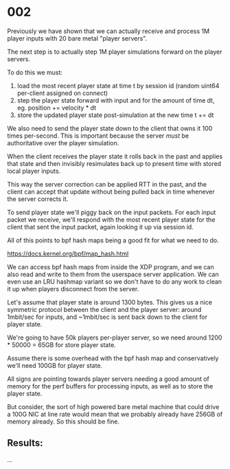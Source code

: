 # 002

Previously we have shown that we can actually receive and process 1M player inputs with 20 bare metal "player servers".

The next step is to actually step 1M player simulations forward on the player servers.

To do this we must:

1. load the most recent player state at time t by session id (random uint64 per-client assigned on connect)
2. step the player state forward with input and for the amount of time dt, eg. position += velocity * dt
3. store the updated player state post-simulation at the new time t += dt

We also need to send the player state down to the client that owns it 100 times per-second. This is important because the server *must* be authoritative over the player simulation. 

When the client receives the player state it rolls back in the past and applies that state and then invisibly resimulates back up to present time with stored local player inputs. 

This way the server correction can be applied RTT in the past, and the client can accept that update without being pulled back in time whenever the server corrects it.

To send player state we'll piggy back on the input packets. For each input packet we receive, we'll respond with the most recent player state for the client that sent the input packet, again looking it up via session id.

All of this points to bpf hash maps being a good fit for what we need to do. 

https://docs.kernel.org/bpf/map_hash.html

We can access bpf hash maps from inside the XDP program, and we can also read and write to them from the userspace server application. We can even use an LRU hashmap variant so we don't have to do any work to clean it up when players disconnect from the server.

Let's assume that player state is around 1300 bytes. This gives us a nice symmetric protocol between the client and the player server: around 1mbit/sec for inputs, and ~1mbit/sec is sent back down to the client for player state.

We're going to have 50k players per-player server, so we need around 1200 * 50000 = 65GB for store player state. 

Assume there is some overhead with the bpf hash map and conservatively we'll need 100GB for player state.

All signs are pointing towards player servers needing a good amount of memory for the perf buffers for processing inputs, as well as to store the player state. 

But consider, the sort of high powered bare metal machine that could drive a 100G NIC at line rate would mean that we probably already have 256GB of memory already. So this should be fine.

## Results:

...